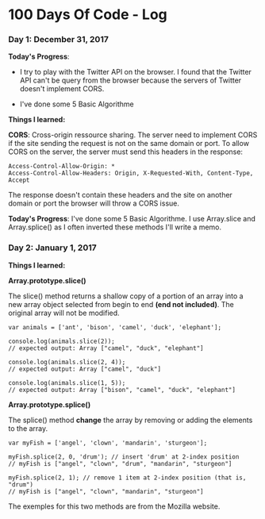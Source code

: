 # 100 Days Of Code - Log

### Day 1: December 31, 2017 

**Today's Progress**: 
+ I try to play with the Twitter API on the browser. I found that the Twitter API can't be query from the browser because the servers of Twitter doesn't implement CORS.

+ I've done some 5 Basic Algorithme



**Things I learned:** 

**CORS**: Cross-origin ressource sharing. The server need to implement CORS if the site sending the request is not on the same domain or port.
To allow CORS on the server, the server must send this headers in the response:
```
Access-Control-Allow-Origin: *
Access-Control-Allow-Headers: Origin, X-Requested-With, Content-Type, Accept
```

The response doesn't contain these headers and the site on another domain or port the browser will throw a CORS issue.

**Today's Progress**: 
I've done some 5 Basic Algorithme.
I use Array.slice and Array.splice() as I often inverted these methods I'll write a memo.

### Day 2: January 1, 2017 

**Things I learned:**

**Array.prototype.slice()**

The slice() method returns a shallow copy of a portion of an array into a new array object selected from begin to end **(end not included)**. The original array will not be modified.
``` 
var animals = ['ant', 'bison', 'camel', 'duck', 'elephant'];

console.log(animals.slice(2));
// expected output: Array ["camel", "duck", "elephant"]

console.log(animals.slice(2, 4));
// expected output: Array ["camel", "duck"]

console.log(animals.slice(1, 5));
// expected output: Array ["bison", "camel", "duck", "elephant"]
```

**Array.prototype.splice()**

The splice() method **change** the array by removing or adding the elements to the array.
```
var myFish = ['angel', 'clown', 'mandarin', 'sturgeon'];

myFish.splice(2, 0, 'drum'); // insert 'drum' at 2-index position
// myFish is ["angel", "clown", "drum", "mandarin", "sturgeon"]

myFish.splice(2, 1); // remove 1 item at 2-index position (that is, "drum")
// myFish is ["angel", "clown", "mandarin", "sturgeon"]
```

The exemples for this two methods are from the Mozilla website.


